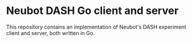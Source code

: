 # Neubot DASH Go client and server

This repository contains an implementation of Neubot's DASH experiment
client and server, both written in Go.
